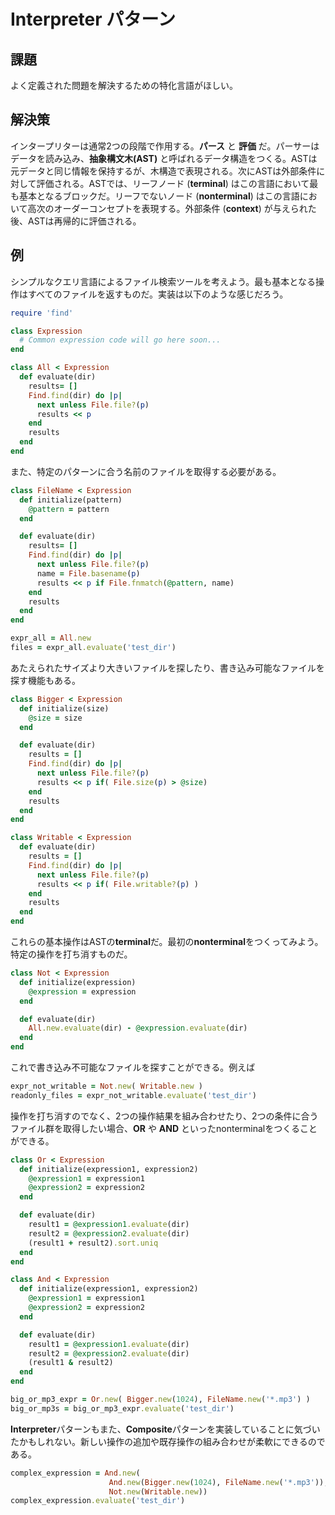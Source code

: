 # Interpreter パターン

## 課題
よく定義された問題を解決するための特化言語がほしい。

## 解決策
インタープリターは通常2つの段階で作用する。**パース** と **評価** だ。パーサーはデータを読み込み、**抽象構文木(AST)** と呼ばれるデータ構造をつくる。ASTは元データと同じ情報を保持するが、木構造で表現される。次にASTは外部条件に対して評価される。ASTでは、リーフノード (**terminal**) はこの言語において最も基本となるブロックだ。リーフでないノード (**nonterminal**) はこの言語において高次のオーダーコンセプトを表現する。外部条件 (**context**) が与えられた後、ASTは再帰的に評価される。

## 例
シンプルなクエリ言語によるファイル検索ツールを考えよう。最も基本となる操作はすべてのファイルを返すものだ。実装は以下のような感じだろう。

```ruby
require 'find'

class Expression
  # Common expression code will go here soon...
end

class All < Expression
  def evaluate(dir)
    results= []
    Find.find(dir) do |p|
      next unless File.file?(p)
      results << p
    end
    results
  end
end
```

また、特定のパターンに合う名前のファイルを取得する必要がある。

```ruby
class FileName < Expression
  def initialize(pattern)
    @pattern = pattern
  end

  def evaluate(dir)
    results= []
    Find.find(dir) do |p|
      next unless File.file?(p)
      name = File.basename(p)
      results << p if File.fnmatch(@pattern, name)
    end
    results
  end
end

expr_all = All.new
files = expr_all.evaluate('test_dir')
```

あたえられたサイズより大きいファイルを探したり、書き込み可能なファイルを探す機能もある。

```ruby
class Bigger < Expression
  def initialize(size)
    @size = size
  end

  def evaluate(dir)
    results = []
    Find.find(dir) do |p|
      next unless File.file?(p)
      results << p if( File.size(p) > @size)
    end
    results
  end
end

class Writable < Expression
  def evaluate(dir)
    results = []
    Find.find(dir) do |p|
      next unless File.file?(p)
      results << p if( File.writable?(p) )
    end
    results
  end
end
```

これらの基本操作はASTの**terminal**だ。最初の**nonterminal**をつくってみよう。特定の操作を打ち消すものだ。

```ruby
class Not < Expression
  def initialize(expression)
    @expression = expression
  end

  def evaluate(dir)
    All.new.evaluate(dir) - @expression.evaluate(dir)
  end
end
```

これで書き込み不可能なファイルを探すことができる。例えば

```ruby
expr_not_writable = Not.new( Writable.new )
readonly_files = expr_not_writable.evaluate('test_dir')
```

操作を打ち消すのでなく、2つの操作結果を組み合わせたり、2つの条件に合うファイル群を取得したい場合、**OR** や **AND** といったnonterminalをつくることができる。

```ruby
class Or < Expression
  def initialize(expression1, expression2)
    @expression1 = expression1
    @expression2 = expression2
  end

  def evaluate(dir)
    result1 = @expression1.evaluate(dir)
    result2 = @expression2.evaluate(dir)
    (result1 + result2).sort.uniq
  end
end

class And < Expression
  def initialize(expression1, expression2)
    @expression1 = expression1
    @expression2 = expression2
  end

  def evaluate(dir)
    result1 = @expression1.evaluate(dir)
    result2 = @expression2.evaluate(dir)
    (result1 & result2)
  end
end

big_or_mp3_expr = Or.new( Bigger.new(1024), FileName.new('*.mp3') )
big_or_mp3s = big_or_mp3_expr.evaluate('test_dir')
```

**Interpreter**パターンもまた、**Composite**パターンを実装していることに気づいたかもしれない。新しい操作の追加や既存操作の組み合わせが柔軟にできるのである。

```ruby
complex_expression = And.new(
                      And.new(Bigger.new(1024), FileName.new('*.mp3')),
                      Not.new(Writable.new))
complex_expression.evaluate('test_dir')
```
